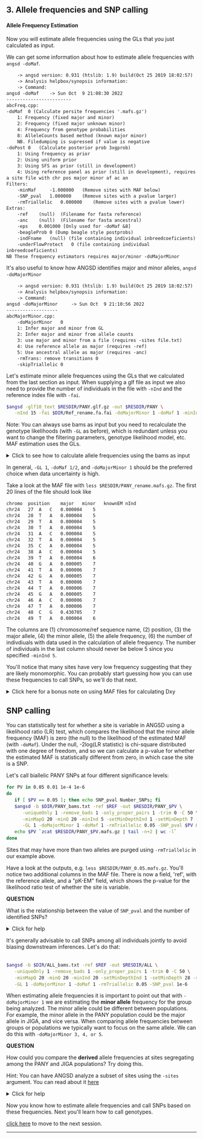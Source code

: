 ## 3. Allele frequencies and SNP calling

#### Allele Frequency Estimation

Now you will estimate allele frequencies using the GLs that you just calculated as input.

We can get some information about how to estimate allele frequencies with `angsd -doMaf`.

```
	-> angsd version: 0.931 (htslib: 1.9) build(Oct 25 2019 18:02:57)
	-> Analysis helpbox/synopsis information:
	-> Command: 
angsd -doMaf 	-> Sun Oct  9 21:08:30 2022
------------------------
abcFreq.cpp:
-doMaf	0 (Calculate persite frequencies '.mafs.gz')
	1: Frequency (fixed major and minor)
	2: Frequency (fixed major unknown minor)
	4: Frequency from genotype probabilities
	8: AlleleCounts based method (known major minor)
	NB. Filedumping is supressed if value is negative
-doPost	0	(Calculate posterior prob 3xgprob)
	1: Using frequency as prior
	2: Using uniform prior
	3: Using SFS as prior (still in development)
	4: Using reference panel as prior (still in development), requires a site file with chr pos major minor af ac an
Filters:
	-minMaf  	-1.000000	(Remove sites with MAF below)
	-SNP_pval	1.000000	(Remove sites with a pvalue larger)
	-rmTriallelic	0.000000	(Remove sites with a pvalue lower)
Extras:
	-ref	(null)	(Filename for fasta reference)
	-anc	(null)	(Filename for fasta ancestral)
	-eps	0.001000 [Only used for -doMaf &8]
	-beagleProb	0 (Dump beagle style postprobs)
	-indFname	(null) (file containing individual inbreedcoeficients)
	-underFlowProtect	0 (file containing individual inbreedcoeficients)
NB These frequency estimators requires major/minor -doMajorMinor
```

It's also useful to know how ANGSD identifies major and minor alleles, `angsd -doMajorMinor`

```
	-> angsd version: 0.931 (htslib: 1.9) build(Oct 25 2019 18:02:57)
	-> Analysis helpbox/synopsis information:
	-> Command: 
angsd -doMajorMinor 	-> Sun Oct  9 21:10:56 2022
-------------------
abcMajorMinor.cpp:
	-doMajorMinor	0
	1: Infer major and minor from GL
	2: Infer major and minor from allele counts
	3: use major and minor from a file (requires -sites file.txt)
	4: Use reference allele as major (requires -ref)
	5: Use ancestral allele as major (requires -anc)
	-rmTrans: remove transitions 0
	-skipTriallelic	0
```

Let's estimate minor allele frequences using the GLs that we calculated from the last section as input. When supplying a glf file as input we also
need to provide the number of individuals in the file with `-nInd` and the reference index file with `-fai`.

```bash
$angsd -glf10_text $RESDIR/PANY.glf.gz -out $RESDIR/PANY \
   -nInd 15 -fai $DIR/Ref_rename.fa.fai -doMajorMinor 1 -doMaf 1 -minInd 5
```

Note: You can always use bams as input but you need to recalculate the genotype likelihoods (with `-GL` as before), which is redundant unless
you want to change the filtering parameters, genotype likelihood model, etc. MAF estimation uses the GLs.

<details>

<summary> Click to see how to calculate allele frequencies using the bams as input </summary>

```bash

$angsd -b $DIR/PANY_bams_rename.txt -ref $REF -out $RESDIR/PANY_wbams \
   -uniqueOnly 1 -remove_bads 1 -only_proper_pairs 1 -trim 0 -C 50 \
   -minMapQ 20 -minQ 20 -minInd 5 -setMinDepthInd 1 -setMinDepth 7 -setMaxDepth 30 -doCounts 1 \
   -GL 1 -doMajorMinor 1 -doMaf 1

```

</details>

In general, `-GL 1`, `-doMaf 1/2`, and `-doMajorMinor 1` should be the preferred choice when data uncertainty is high.

Take a look at the MAF file with `less $RESDIR/PANY_rename.mafs.gz`. The first 20 lines of the file should look like

```
chromo	position	major	minor	knownEM	nInd
chr24	27	A	C	0.000004	5
chr24	28	T	A	0.000004	5
chr24	29	T	A	0.000004	5
chr24	30	T	A	0.000004	5
chr24	31	A	C	0.000004	5
chr24	32	T	A	0.000004	5
chr24	35	C	A	0.000004	5
chr24	38	A	C	0.000004	5
chr24	39	T	A	0.000004	6
chr24	40	G	A	0.000005	7
chr24	41	T	A	0.000006	7
chr24	42	G	A	0.000005	7
chr24	43	T	A	0.000006	7
chr24	44	T	A	0.000006	7
chr24	45	G	A	0.000005	7
chr24	46	A	C	0.000006	7
chr24	47	T	A	0.000006	7
chr24	48	C	G	0.430705	7
chr24	49	T	A	0.000004	6
```

The columns are (1) chromosome/ref sequence name, (2) position, (3) the major allele, (4) the minor allele, (5) the allele frequency, 
(6) the number of indivdiuals with data used in the calculation of allele frequency. The number of individuals in the last 
column should never be below 5 since you specified `-minInd 5`.

You'll notice that many sites have very low frequency suggesting that they are likely monomorphic. You can probably start guessing 
how you can use these frequencies to call SNPs, so we'll do that next.

<details>
<summary> Click here for a bonus note on using MAF files for calculating Dxy  </summary>
</details>

## SNP calling

You can statistically test for whether a site is variable in ANGSD using a likelihood ratio (LR) test, which compares the likelihood that the 
minor allele frequency (MAF) is zero (the null) to the likelihood of the estimated MAF (with `-doMaf`). Under the null, -2log(LR statistic) 
is chi-square distributed with one degree of freedom, and so we can calculate a p-value for whether the estimated MAF is statistically 
different from zero, in which case the site is a SNP.

Let's call biallelic PANY SNPs at four different significance levels:

```bash
for PV in 0.05 0.01 1e-4 1e-6
do
   if [ $PV == 0.05 ]; then echo SNP_pval Number_SNPs; fi
   $angsd -b $DIR/PANY_bams.txt -ref $REF -out $RESDIR/PANY_$PV \
      -uniqueOnly 1 -remove_bads 1 -only_proper_pairs 1 -trim 0 -C 50 \
      -minMapQ 20 -minQ 20 -minInd 5 -setMinDepthInd 1 -setMinDepth 7 -setMaxDepth 30 -doCounts 1 \
      -GL 1 -doMajorMinor 1 -doMaf 1 -rmTriallelic 0.05 -SNP_pval $PV &> /dev/null
   echo $PV `zcat $RESDIR/PANY_$PV.mafs.gz | tail -n+2 | wc -l`
done
```

Sites that may have more than two alleles are purged using `-rmTriallelic` in our example above.

Have a look at the outputs, e.g. `less $RESDIR/PANY_0.05.mafs.gz`. You'll notice two additional columns in the MAF file. 
There is now a field, 'ref', with the reference allele, and a "pK-EM" field, which shows the p-value for the likelihood 
ratio test of whether the site is variable.

**QUESTION**

What is the relationship between the value of `SNP_pval` and the number of identified SNPs?

<details>

<summary> Click for help </summary>

```
SNP_pval Number_SNPs
0.05 22873
0.01 16466
1e-4 9084
1e-6 6263
```

Here's a representative image of what happens to the distribution of allele frequencies as you become more stringent in calling SNPs.
Note that sites with MAF below a certain cutoff can be discarded with `-minMaf`. This can be useful for PCA, admixture, or GWAS-type analyses where a 
minimum MAF (e.g. 5%) can help reduce noise and improve inference.


![snp_call_comparison](../files/snp_call_comparison.png)


</details>

It's generally advisable to call SNPs among all individuals jointly to avoid biasing downstream inferences. Let's do that:

```bash

$angsd -b $DIR/ALL_bams.txt -ref $REF -out $RESDIR/ALL \
   -uniqueOnly 1 -remove_bads 1 -only_proper_pairs 1 -trim 0 -C 50 \
   -minMapQ 20 -minQ 20 -minInd 20 -setMinDepthInd 1 -setMinDepth 28 -setMaxDepth 120 -doCounts 1 \
   -GL 1 -doMajorMinor 1 -doMaf 1 -rmTriallelic 0.05 -SNP_pval 1e-6

```

When estimating allele frequencies it is important to point out that with `-doMajorMinor 1` we are estimating the **minor allele** frequency 
for the group being analyzed. The minor allele could be different between populations. For example, the minor allele in the PANY population 
could be the major allele in JIGA, and vice versa. When comparing allele frequencies between groups or populations we typically want to focus on the same
allele. We can do this with `-doMajorMinor 3, 4, or 5`.

**QUESTION**

How could you compare the **derived** allele frequencies at sites segregating among the PANY and JIGA populations? Try doing this.

Hint: You can have ANGSD analyze a subset of sites using the `-sites` argument. You can read about it [here](http://www.popgen.dk/angsd/index.php/Sites)

<details>

<summary> Click for help </summary>

You would need to use `-doMajorMinor 5` and pass the ancestral reference with `-anc` when calling `-doMaf`. If this is done for sites that are biallelic 
then the frequency for the same derived allele (i.e. non-ancestral allele) at each site can be compared between populations.

Since we know which sites are segregating among all individuals we can restrict the output of ANGSD to this subset of sites by passing a `sites` file. 
So let's first extract this set of variable sites from the MAFs file.

```bash
# extract positions from the mafs file

zcat $RESDIR/ALL.mafs.gz | cut -f1,2 | tail -n+2 > $DATDIR/biallelic_snps.pos

# index the sites file

$angsd sites index $DATDIR/biallelic_snps.pos
```

Now you can calculate allele frequencies that would be comparable between populations.

```bash
# Calculate derived allele frequencies for PANY

$angsd -b $DIR/PANY_bams.txt -ref $REF -out $RESDIR/PANY_derived \
   -uniqueOnly 1 -remove_bads 1 -only_proper_pairs 1 -trim 0 -C 50 -minMapQ 20 -minQ 20 \
   -GL 1 -doMajorMinor 5 -anc $ANC -doMaf 1 -sites $DATDIR/biallelic_snps.pos

# Calculate derived allele frequencies for JIGA

$angsd -b $DIR/JIGA_bams.txt -ref $REF -out $RESDIR/JIGA_derived \
   -uniqueOnly 1 -remove_bads 1 -only_proper_pairs 1 -trim 0 -C 50 -minMapQ 20 -minQ 20 \
   -GL 1 -doMajorMinor 5 -anc $ANC -doMaf 1 -sites $DATDIR/biallelic_snps.pos
```

Are you able to describe what the commands above are doing?

</details>

Now you know how to estimate allele frequencies and call SNPs based on these frequencies. Next you'll learn how to call genotypes.


[click here](https://github.com/nt246/physalia-lcwgs/blob/main/day_2/markdowns/04_genotype.md) to move to the next session.

---------------------------------------
